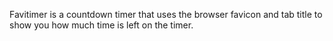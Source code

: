 Favitimer is a countdown timer that uses the browser favicon and tab title to show you how much time is left on the timer.
